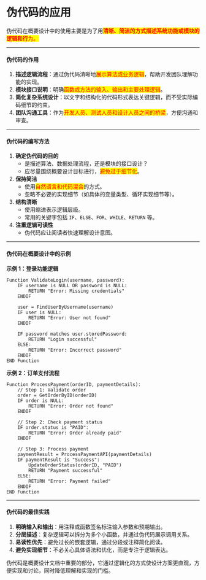 # 伪代码的应用

伪代码在概要设计中的使用主要是为了用<mark style="color:red;">**清晰、简洁的方式描述系统功能或模块的逻辑和行**</mark><mark style="color:red;">为。</mark>

***

#### **伪代码的作用**

1. **描述逻辑流程**：通过伪代码清晰地<mark style="color:red;">展示算法或业务逻辑</mark>，帮助开发团队理解功能的实现。
2. **模块接口说明**：明确<mark style="color:red;">函数或方法的输入、输出和主要处理逻辑</mark>。
3. **简化复杂系统设计**：以文字和结构化的代码形式表达关键逻辑，而不受实际编码细节的约束。
4. **团队沟通工具**：作为<mark style="color:red;">开发人员、测试人员和设计人员之间的桥梁</mark>，方便沟通和审查。

***

#### **伪代码的编写方法**

1. **确定伪代码的目的**
   * 是描述算法、数据处理流程，还是模块的接口设计？
   * 应尽量围绕概要设计目标进行，<mark style="color:red;">避免过于细节化</mark>。
2. **保持简洁**
   * 使用<mark style="color:red;">自然语言和代码混合</mark>的方式。
   * 忽略不必要的实现细节（如具体的变量类型、循环实现细节等）。
3. **结构清晰**
   * 使用缩进表示逻辑层级。
   * 常用的关键字包括 `IF`、`ELSE`、`FOR`、`WHILE`、`RETURN` 等。
4. **注重逻辑可读性**
   * 伪代码应让阅读者快速理解设计意图。

***

#### **伪代码在概要设计中的示例**

**示例 1：登录功能逻辑**

```plaintext
Function ValidateLogin(username, password):
    IF username is NULL OR password is NULL:
        RETURN "Error: Missing credentials"
    ENDIF
    
    user = FindUserByUsername(username)
    IF user is NULL:
        RETURN "Error: User not found"
    ENDIF
    
    IF password matches user.storedPassword:
        RETURN "Login successful"
    ELSE:
        RETURN "Error: Incorrect password"
    ENDIF
END Function
```

**示例 2：订单支付流程**

```plaintext
Function ProcessPayment(orderID, paymentDetails):
    // Step 1: Validate order
    order = GetOrderByID(orderID)
    IF order is NULL:
        RETURN "Error: Order not found"
    ENDIF
    
    // Step 2: Check payment status
    IF order.status is "PAID":
        RETURN "Error: Order already paid"
    ENDIF
    
    // Step 3: Process payment
    paymentResult = ProcessPaymentAPI(paymentDetails)
    IF paymentResult is "Success":
        UpdateOrderStatus(orderID, "PAID")
        RETURN "Payment successful"
    ELSE:
        RETURN "Error: Payment failed"
    ENDIF
END Function
```

***

#### **伪代码的最佳实践**

1. **明确输入和输出**：用注释或函数签名标注输入参数和预期输出。
2. **分层描述**：复杂逻辑可以拆分为多个小函数，并通过伪代码展示调用关系。
3. **易读性优先**：避免过长的嵌套逻辑，通过分段或注释简化阅读。
4. **避免实现细节**：不必关心具体语法和优化，而是专注于逻辑表达。

伪代码是概要设计文档中重要的部分，它通过逻辑化的方式使设计方案更直观，方便实现和讨论，同时降低理解和实现的门槛。
